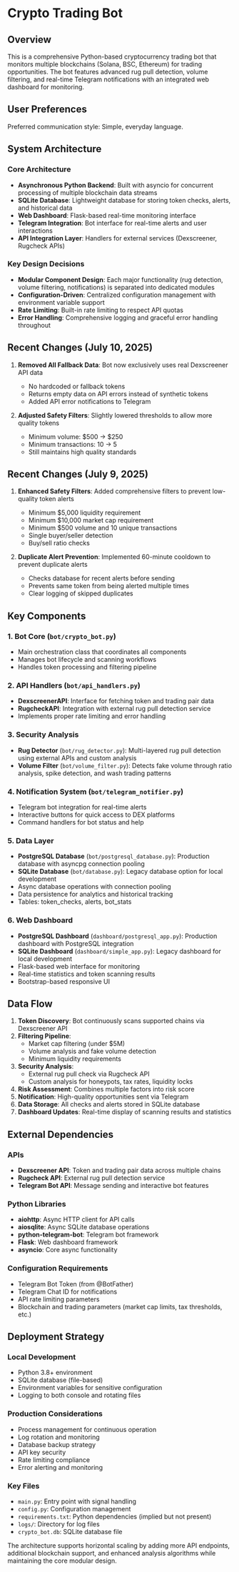 # Crypto Trading Bot

## Overview

This is a comprehensive Python-based cryptocurrency trading bot that monitors multiple blockchains (Solana, BSC, Ethereum) for trading opportunities. The bot features advanced rug pull detection, volume filtering, and real-time Telegram notifications with an integrated web dashboard for monitoring.

## User Preferences

Preferred communication style: Simple, everyday language.

## System Architecture

### Core Architecture
- **Asynchronous Python Backend**: Built with asyncio for concurrent processing of multiple blockchain data streams
- **SQLite Database**: Lightweight database for storing token checks, alerts, and historical data
- **Web Dashboard**: Flask-based real-time monitoring interface
- **Telegram Integration**: Bot interface for real-time alerts and user interactions
- **API Integration Layer**: Handlers for external services (Dexscreener, Rugcheck APIs)

### Key Design Decisions
- **Modular Component Design**: Each major functionality (rug detection, volume filtering, notifications) is separated into dedicated modules
- **Configuration-Driven**: Centralized configuration management with environment variable support
- **Rate Limiting**: Built-in rate limiting to respect API quotas
- **Error Handling**: Comprehensive logging and graceful error handling throughout

## Recent Changes (July 10, 2025)
1. **Removed All Fallback Data**: Bot now exclusively uses real Dexscreener API data
   - No hardcoded or fallback tokens
   - Returns empty data on API errors instead of synthetic tokens
   - Added API error notifications to Telegram

2. **Adjusted Safety Filters**: Slightly lowered thresholds to allow more quality tokens
   - Minimum volume: $500 → $250
   - Minimum transactions: 10 → 5
   - Still maintains high quality standards

## Recent Changes (July 9, 2025)
1. **Enhanced Safety Filters**: Added comprehensive filters to prevent low-quality token alerts
   - Minimum $5,000 liquidity requirement
   - Minimum $10,000 market cap requirement
   - Minimum $500 volume and 10 unique transactions
   - Single buyer/seller detection
   - Buy/sell ratio checks

2. **Duplicate Alert Prevention**: Implemented 60-minute cooldown to prevent duplicate alerts
   - Checks database for recent alerts before sending
   - Prevents same token from being alerted multiple times
   - Clear logging of skipped duplicates

## Key Components

### 1. Bot Core (`bot/crypto_bot.py`)
- Main orchestration class that coordinates all components
- Manages bot lifecycle and scanning workflows
- Handles token processing and filtering pipeline

### 2. API Handlers (`bot/api_handlers.py`)
- **DexscreenerAPI**: Interface for fetching token and trading pair data
- **RugcheckAPI**: Integration with external rug pull detection service
- Implements proper rate limiting and error handling

### 3. Security Analysis
- **Rug Detector** (`bot/rug_detector.py`): Multi-layered rug pull detection using external APIs and custom analysis
- **Volume Filter** (`bot/volume_filter.py`): Detects fake volume through ratio analysis, spike detection, and wash trading patterns

### 4. Notification System (`bot/telegram_notifier.py`)
- Telegram bot integration for real-time alerts
- Interactive buttons for quick access to DEX platforms
- Command handlers for bot status and help

### 5. Data Layer 
- **PostgreSQL Database** (`bot/postgresql_database.py`): Production database with asyncpg connection pooling
- **SQLite Database** (`bot/database.py`): Legacy database option for local development
- Async database operations with connection pooling
- Data persistence for analytics and historical tracking
- Tables: token_checks, alerts, bot_stats

### 6. Web Dashboard 
- **PostgreSQL Dashboard** (`dashboard/postgresql_app.py`): Production dashboard with PostgreSQL integration
- **SQLite Dashboard** (`dashboard/simple_app.py`): Legacy dashboard for local development
- Flask-based web interface for monitoring
- Real-time statistics and token scanning results
- Bootstrap-based responsive UI

## Data Flow

1. **Token Discovery**: Bot continuously scans supported chains via Dexscreener API
2. **Filtering Pipeline**: 
   - Market cap filtering (under $5M)
   - Volume analysis and fake volume detection
   - Minimum liquidity requirements
3. **Security Analysis**:
   - External rug pull check via Rugcheck API
   - Custom analysis for honeypots, tax rates, liquidity locks
4. **Risk Assessment**: Combines multiple factors into risk score
5. **Notification**: High-quality opportunities sent via Telegram
6. **Data Storage**: All checks and alerts stored in SQLite database
7. **Dashboard Updates**: Real-time display of scanning results and statistics

## External Dependencies

### APIs
- **Dexscreener API**: Token and trading pair data across multiple chains
- **Rugcheck API**: External rug pull detection service
- **Telegram Bot API**: Message sending and interactive bot features

### Python Libraries
- **aiohttp**: Async HTTP client for API calls
- **aiosqlite**: Async SQLite database operations
- **python-telegram-bot**: Telegram bot framework
- **Flask**: Web dashboard framework
- **asyncio**: Core async functionality

### Configuration Requirements
- Telegram Bot Token (from @BotFather)
- Telegram Chat ID for notifications
- API rate limiting parameters
- Blockchain and trading parameters (market cap limits, tax thresholds, etc.)

## Deployment Strategy

### Local Development
- Python 3.8+ environment
- SQLite database (file-based)
- Environment variables for sensitive configuration
- Logging to both console and rotating files

### Production Considerations
- Process management for continuous operation
- Log rotation and monitoring
- Database backup strategy
- API key security
- Rate limiting compliance
- Error alerting and monitoring

### Key Files
- `main.py`: Entry point with signal handling
- `config.py`: Configuration management
- `requirements.txt`: Python dependencies (implied but not present)
- `logs/`: Directory for log files
- `crypto_bot.db`: SQLite database file

The architecture supports horizontal scaling by adding more API endpoints, additional blockchain support, and enhanced analysis algorithms while maintaining the core modular design.
